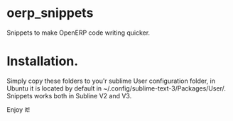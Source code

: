 oerp_snippets
=============
Snippets to make OpenERP code writing quicker.

Installation.
=============
Simply copy these folders to you'r sublime User configuration folder, in Ubuntu it is located by default in ~/.config/sublime-text-3/Packages/User/.
Snippets works both in Subline V2 and V3.

Enjoy it!
